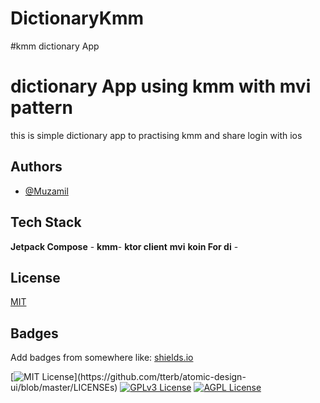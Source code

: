 # DictionaryKmm
#kmm dictionary App
 


# dictionary App using kmm with mvi pattern

 this is simple dictionary app  to practising kmm and share login with ios 



## Authors

- [@Muzamil](https://github.com/Muzamilabdallah)

 
## Tech Stack
 
**Jetpack Compose** -
**kmm**-
**ktor client**
**mvi**
**koin For di** -
 

## License

[MIT](https://choosealicense.com/licenses/mit/)


 


 
## Badges

Add badges from somewhere like: [shields.io](https://shields.io/)

[![MIT License](https://img.shields.io/apm/l/atomic-design-ui.svg?)](https://github.com/tterb/atomic-design-ui/blob/master/LICENSEs)
[![GPLv3 License](https://img.shields.io/badge/License-GPL%20v3-yellow.svg)](https://opensource.org/licenses/)
[![AGPL License](https://img.shields.io/badge/license-AGPL-blue.svg)](http://www.gnu.org/licenses/agpl-3.0)


 
